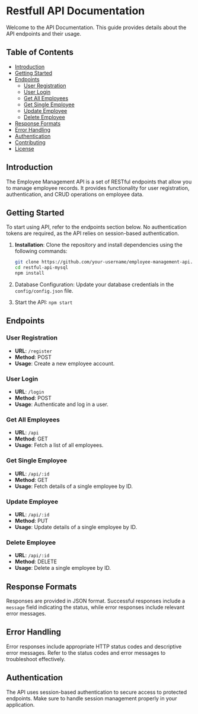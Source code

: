 # Restfull API Documentation

Welcome to the API Documentation. This guide provides details about the API endpoints and their usage.

## Table of Contents

- [Introduction](#introduction)
- [Getting Started](#getting-started)
- [Endpoints](#endpoints)
  - [User Registration](#user-registration)
  - [User Login](#user-login)
  - [Get All Employees](#get-all-employees)
  - [Get Single Employee](#get-single-employee)
  - [Update Employee](#update-employee)
  - [Delete Employee](#delete-employee)
- [Response Formats](#response-formats)
- [Error Handling](#error-handling)
- [Authentication](#authentication)
- [Contributing](#contributing)
- [License](#license)

## Introduction <a name="introduction"></a>

The Employee Management API is a set of RESTful endpoints that allow you to manage employee records. It provides functionality for user registration, authentication, and CRUD operations on employee data.

## Getting Started <a name="getting-started"></a>

To start using API, refer to the endpoints section below. No authentication tokens are required, as the API relies on session-based authentication.

1. **Installation**: Clone the repository and install dependencies using the following commands:

   ```bash
   git clone https://github.com/your-username/employee-management-api.git
   cd restful-api-mysql
   npm install
   
2. Database Configuration: Update your database credentials in the `config/config.json` file.
3. Start the API: `npm start`

## Endpoints <a name="endpoints"></a>

### User Registration <a name="user-registration"></a>

- **URL**: `/register`
- **Method**: POST
- **Usage**: Create a new employee account.

### User Login <a name="user-login"></a>

- **URL**: `/login`
- **Method**: POST
- **Usage**: Authenticate and log in a user.

### Get All Employees <a name="get-all-employees"></a>

- **URL**: `/api`
- **Method**: GET
- **Usage**: Fetch a list of all employees.

### Get Single Employee <a name="get-single-employee"></a>

- **URL**: `/api/:id`
- **Method**: GET
- **Usage**: Fetch details of a single employee by ID.

### Update Employee <a name="update-employee"></a>

- **URL**: `/api/:id`
- **Method**: PUT
- **Usage**: Update details of a single employee by ID.

### Delete Employee <a name="delete-employee"></a>

- **URL**: `/api/:id`
- **Method**: DELETE
- **Usage**: Delete a single employee by ID.

## Response Formats <a name="response-formats"></a>

Responses are provided in JSON format. Successful responses include a `message` field indicating the status, while error responses include relevant error messages.

## Error Handling <a name="error-handling"></a>

Error responses include appropriate HTTP status codes and descriptive error messages. Refer to the status codes and error messages to troubleshoot effectively.

## Authentication <a name="authentication"></a>

The API uses session-based authentication to secure access to protected endpoints. Make sure to handle session management properly in your application.

 
 
